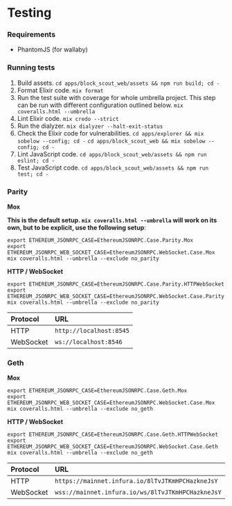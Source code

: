 # Testing

### Requirements

* PhantomJS \(for wallaby\)

### Running tests

1. Build assets. `cd apps/block_scout_web/assets && npm run build; cd -`
2. Format Elixir code. `mix format`
3. Run the test suite with coverage for whole umbrella project. This step can be run with different configuration outlined below. `mix coveralls.html --umbrella`
4. Lint Elixir code. `mix credo --strict`
5. Run the dialyzer. `mix dialyzer --halt-exit-status`
6. Check the Elixir code for vulnerabilities. `cd apps/explorer && mix sobelow --config; cd -` `cd apps/block_scout_web && mix sobelow --config; cd -`
7. Lint JavaScript code. `cd apps/block_scout_web/assets && npm run eslint; cd -`
8. Test JavaScript code. `cd apps/block_scout_web/assets && npm run test; cd -`

### **Parity**

**Mox**

**This is the default setup. `mix coveralls.html --umbrella` will work on its own, but to be explicit, use the following setup**:

```
export ETHEREUM_JSONRPC_CASE=EthereumJSONRPC.Case.Parity.Mox
export ETHEREUM_JSONRPC_WEB_SOCKET_CASE=EthereumJSONRPC.WebSocket.Case.Mox
mix coveralls.html --umbrella --exclude no_parity
```

**HTTP / WebSocket**

```
export ETHEREUM_JSONRPC_CASE=EthereumJSONRPC.Case.Parity.HTTPWebSocket
export ETHEREUM_JSONRPC_WEB_SOCKET_CASE=EthereumJSONRPC.WebSocket.Case.Parity
mix coveralls.html --umbrella --exclude no_parity
```

| Protocol | URL |
| :--- | :--- |
| HTTP | `http://localhost:8545` |
| WebSocket | `ws://localhost:8546` |

### **Geth**

**Mox**

```
export ETHEREUM_JSONRPC_CASE=EthereumJSONRPC.Case.Geth.Mox
export ETHEREUM_JSONRPC_WEB_SOCKET_CASE=EthereumJSONRPC.WebSocket.Case.Mox
mix coveralls.html --umbrella --exclude no_geth
```

**HTTP / WebSocket**

```
export ETHEREUM_JSONRPC_CASE=EthereumJSONRPC.Case.Geth.HTTPWebSocket
export ETHEREUM_JSONRPC_WEB_SOCKET_CASE=EthereumJSONRPC.WebSocket.Case.Geth
mix coveralls.html --umbrella --exclude no_geth
```

| Protocol | URL |
| :--- | :--- |
| HTTP | `https://mainnet.infura.io/8lTvJTKmHPCHazkneJsY` |
| WebSocket | `wss://mainnet.infura.io/ws/8lTvJTKmHPCHazkneJsY` |

